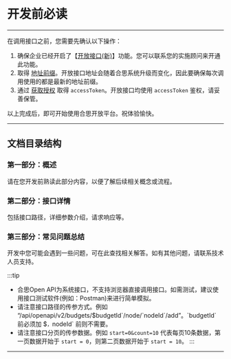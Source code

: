 # 开发前必读

---
在调用接口之前，您需要先确认以下操作：

1. 确保企业已经开启了【[开放接口(新)](/docs/open-api/getting-started/question-answer#问题一)】功能。您可以联系您的实施顾问来开通此功能。
2. 取得 [地址前缀](/docs/open-api/getting-started/origin)。开放接口地址会随着合思系统升级而变化，因此要确保每次调用使用的都是最新的地址前缀。
3. 通过 [获取授权](/docs/open-api/getting-started/auth) 取得 `accessToken`。开放接口均使用 `accessToken` 鉴权，请妥善保管。

以上完成后，即可开始使用合思开放平台。祝体验愉快。

---
## 文档目录结构

### 第一部分：概述
请在您开发前熟读此部分内容，以便了解后续相关概念或流程。

### 第二部分：接口详情
包括接口路径，详细参数介绍，请求响应等。

### 第三部分：常见问题总结
开发中您可能会遇到一些问题，可在此查找相关解答。如有其他问题，请联系技术人员支持。

:::tip
- 合思Open API为系统接口，不支持浏览器直接调用接口。如需测试，建议使用接口测试软件(例如：Postman)来进行简单模拟。
- 请注意接口路径的传参方式。例如 “/api/openapi/v2/budgets/$`budgetId`/node/`nodeId`/add”。`budgetId` 前必须加 `$`，`nodeId` 前则不需要。
- 请注意接口分页的传参数据。例如 `start=0&count=10` 代表每页10条数据，第一页数据开始于 `start = 0`，则第二页数据开始于 `start = 10`。
:::

---
